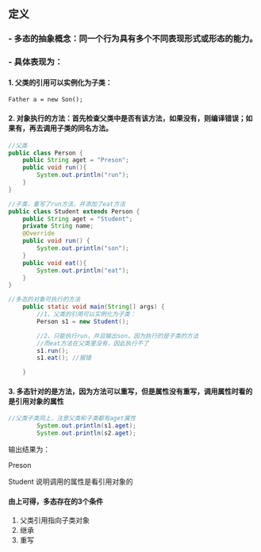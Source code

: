 ## 定义
### - 多态的抽象概念：同一个行为具有多个不同表现形式或形态的能力。
### - 具体表现为：
#### 1. 父类的引用可以实例化为子类：
`Father a = new Son();`
#### 2. 对象执行的方法：首先检查父类中是否有该方法，如果没有，则编译错误；如果有，再去调用子类的同名方法。
```java
//父类
public class Person {
    public String aget = "Preson";
    public void run(){
        System.out.println("run");
    }
}

//子类，重写了run方法，并添加了eat方法
public class Student extends Person {
    public String aget = "Student";
    private String name;
    @Override
    public void run() {
        System.out.println("son");
    }
    public void eat(){
        System.out.println("eat");
    }
}

//多态的对象可执行的方法
    public static void main(String[] args) {
        //1、父类的引用可以实例化为子类：
        Person s1 = new Student();

        //2、只能执行run，并且输出son，因为执行的是子类的方法
        //而eat方法在父类里没有，因此执行不了
        s1.run();
        s1.eat(); //报错

    }

```
#### 3. 多态针对的是方法，因为方法可以重写，但是属性没有重写，调用属性时看的是引用对象的属性
```java
//父类子类同上，注意父类和子类都有aget属性
        System.out.println(s1.aget);
        System.out.println(s2.aget);

```
输出结果为：

Preson

Student
说明调用的属性是看引用对象的
#### 由上可得，多态存在的3个条件
1. 父类引用指向子类对象
2. 继承
3. 重写